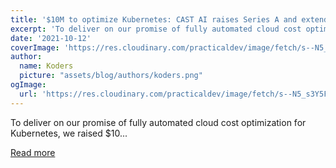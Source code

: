 ```yaml
---
title: '$10M to optimize Kubernetes: CAST AI raises Series A and extends support to top 3 cloud providers'
excerpt: 'To deliver on our promise of fully automated cloud cost optimization for Kubernetes, we raised $10...'
date: '2021-10-12'
coverImage: 'https://res.cloudinary.com/practicaldev/image/fetch/s--N5_s3Y5F--/c_imagga_scale,f_auto,fl_progressive,h_420,q_auto,w_1000/https://dev-to-uploads.s3.amazonaws.com/uploads/articles/jefs7is2ojtben5f2t5f.jpeg'
author:
  name: Koders
  picture: "assets/blog/authors/koders.png"
ogImage:
  url: 'https://res.cloudinary.com/practicaldev/image/fetch/s--N5_s3Y5F--/c_imagga_scale,f_auto,fl_progressive,h_420,q_auto,w_1000/https://dev-to-uploads.s3.amazonaws.com/uploads/articles/jefs7is2ojtben5f2t5f.jpeg'
---
```


To deliver on our promise of fully automated cloud cost optimization for Kubernetes, we raised $10...

[Read more](https://dev.to/castai/10m-to-optimize-kubernetes-cast-ai-raises-series-a-and-extends-support-to-top-3-cloud-providers-52dj)
